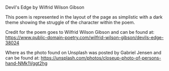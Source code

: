 Devil's Edge by Wilfrid Wilson Gibson

This poem is represented in the layout of the page as simplistic with a dark theme showing the struggle of the character within the poem.

Credit for the poem goes to Wilfrid Wilson Gibson and can be found at: 
https://www.public-domain-poetry.com/wilfrid-wilson-gibson/devils-edge-38024

Where as the photo found on Unsplash was posted by Gabriel Jensen and can be found at:
https://unsplash.com/photos/closeup-photo-of-persons-hand-NMk1Vggt2hg